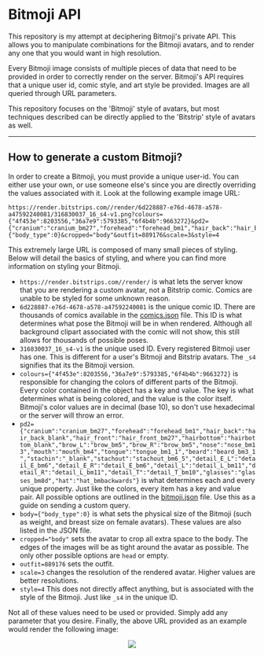 # Bitmoji API
This repository is my attempt at deciphering Bitmoji's private API. This allows you to manipulate combinations for the Bitmoji avatars, and to render any one that you would want in high resolution.

Every Bitmoji image consists of multiple pieces of data that need to be provided in order to correctly render on the server. Bitmoji's API requires that a unique user id, comic style, and art style be provided. Images are all queried through URL parameters.

This repository focuses on the 'Bitmoji' style of avatars, but most techniques described can be directly applied to the 'Bitstrip' style of avatars as well.

---

## How to generate a custom Bitmoji?

In order to create a Bitmoji, you must provide a unique user-id. You can either use your own, or use someone else's since you are directly overriding the values associated with it. Look at the following example image URL:

```
https://render.bitstrips.com//render/6d228887-e76d-4678-a578-a47592240081/316830037_16_s4-v1.png?colours={"4f453e":8203556,"36a7e9":5793385,"6f4b4b":9663272}&pd2={"cranium":"cranium_bm27","forehead":"forehead_bm1","hair_back":"hair_back_blank","hair_front":"hair_front_bm27","hairbottom":"hairbottom_blank","brow_L":"brow_bm5","brow_R":"brow_bm5","nose":"nose_bm13","mouth":"mouth_bm4","tongue":"tongue_bm1_1","beard":"beard_bm3_1","stachin":"_blank","stachout":"stachout_bm6_5","detail_E_L":"detail_E_bm6","detail_E_R":"detail_E_bm6","detail_L":"detail_L_bm11","detail_R":"detail_L_bm11","detail_T":"detail_T_bm10","glasses":"glasses_bm8d","hat":"hat_bmbackwards"}&body={"body_type":0}&cropped="body"&outfit=889176&scale=3&style=4
```

This extremely large URL is composed of many small pieces of styling. Below will detail the basics of styling, and where you can find more information on styling your Bitmoji.
- `https://render.bitstrips.com//render/` is what lets the server know that you are rendering a custom avatar, not a Bitstrip comic. Comics are unable to be styled for some unknown reason.
- `6d228887-e76d-4678-a578-a47592240081` is the unique comic ID. There are thousands of comics available in the [comics.json](comics.json) file. This ID is what determines what pose the Bitmoji will be in when rendered. Although all background clipart associated with the comic will not show, this still allows for thousands of possible poses.
- `316830037_16_s4-v1` is the unique used ID. Every registered Bitmoji user has one. This is different for a user's Bitmoji and Bitstrip avatars. The `_s4` signifies that its the Bitmoji version.
- `colours={"4f453e":8203556,"36a7e9":5793385,"6f4b4b":9663272}` is responsible for changing the colors of different parts of the Bitmoji. Every color contained in the object has a key and value. The key is what determines what is being colored, and the value is the color itself. Bitmoji's color values are in decimal (base 10), so don't use hexadecimal or the server will throw an error.
- `pd2={"cranium":"cranium_bm27","forehead":"forehead_bm1","hair_back":"hair_back_blank","hair_front":"hair_front_bm27","hairbottom":"hairbottom_blank","brow_L":"brow_bm5","brow_R":"brow_bm5","nose":"nose_bm13","mouth":"mouth_bm4","tongue":"tongue_bm1_1","beard":"beard_bm3_1","stachin":"_blank","stachout":"stachout_bm6_5","detail_E_L":"detail_E_bm6","detail_E_R":"detail_E_bm6","detail_L":"detail_L_bm11","detail_R":"detail_L_bm11","detail_T":"detail_T_bm10","glasses":"glasses_bm8d","hat":"hat_bmbackwards"}` is what determines each and every unique property. Just like the colors, every item has a key and value pair. All possible options are outlined in the [bitmoji.json](bitmoji.json) file. Use this as a guide on sending a custom query.
- `body={"body_type":0}` is what sets the physical size of the Bitmoji (such as weight, and breast size on female avatars). These values are also listed in the JSON file.
- `cropped="body"` sets the avatar to crop all extra space to the body. The edges of the images will be as tight around the avatar as possible. The only other possible options are `head` or empty.
- `outfit=889176` sets the outfit.
- `scale=3` changes the resolution of the rendered avatar. Higher values are better resolutions.
- `style=4` This does not directly affect anything, but is associated with the style of the Bitmoji. Just like `_s4` in the unique ID.

Not all of these values need to be used or provided. Simply add any parameter that you desire. Finally, the above URL provided as an example would render the following image:
<p align="center">
<img src="https://render.bitstrips.com//render/6d228887-e76d-4678-a578-a47592240081/316830037_16_s4-v1.png?colours=%7B%224f453e%22:8203556,%2236a7e9%22:5793385,%226f4b4b%22:9663272%7D&pd2=%7B%22cranium%22:%22cranium_bm27%22,%22forehead%22:%22forehead_bm1%22,%22hair_back%22:%22hair_back_blank%22,%22hair_front%22:%22hair_front_bm27%22,%22hairbottom%22:%22hairbottom_blank%22,%22brow_L%22:%22brow_bm5%22,%22brow_R%22:%22brow_bm5%22,%22nose%22:%22nose_bm13%22,%22mouth%22:%22mouth_bm4%22,%22tongue%22:%22tongue_bm1_1%22,%22beard%22:%22beard_bm3_1%22,%22stachin%22:%22_blank%22,%22stachout%22:%22stachout_bm6_5%22,%22detail_E_L%22:%22detail_E_bm6%22,%22detail_E_R%22:%22detail_E_bm6%22,%22detail_L%22:%22detail_L_bm11%22,%22detail_R%22:%22detail_L_bm11%22,%22detail_T%22:%22detail_T_bm10%22,%22glasses%22:%22glasses_bm8d%22,%22hat%22:%22hat_bmbackwards%22%7D&body=%7B%22body_type%22:0%7D&cropped=%22body%22&outfit=889176&scale=3&style=4"/>
</p>
